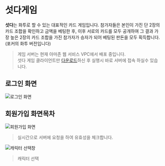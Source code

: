 # 섯다게임

<strong>섯다</strong>는 화투로 할 수 있는 대표적인 카드 게임입니다. 참가자들은 본인이 가진 단 2장의 카드 조합을 확인하고 금액을 베팅한 후, 이후 서로의 카드를 모두 공개하여 그 결과 가장 높은 2장의 카드 조합을 가진 참가자가 승자가 되어 베팅된 판돈을 모두 획득합니다. (포커의 화투 버전입니다)

<blockquote>게임 서버는 현재 아마존 웹 서비스 VPC에서 배포 중입니다.<br> 섯다 게임 클라이언트만 <a href="https://drive.google.com/file/d/1pkjSCJg5_KFpaW67MfsgLPa24rtpq7X4/view?usp=sharing">다운로드</a>하신 후 실행시 바로 서버에 접속 하실수 있습니다.</blockquote>


<h2>로그인 화면</h2>
<img src="https://user-images.githubusercontent.com/34783191/107025166-5e7b1700-67ec-11eb-8bd7-d62e784176d6.png" alt="로그인 화면"/>


<h2 id="회원가입">회원가입 화면<a>목차</a></h2>
<img src="https://user-images.githubusercontent.com/34783191/107035131-0861a000-67fb-11eb-87e3-8eb31967f351.png" alt="회원가입 화면"/>
<blockquote>실시간으로 서버에 요청을 하여 유효성을 체크합니다.</blockquote>


<img src="https://user-images.githubusercontent.com/34783191/107041740-34cdea00-6804-11eb-9948-9b20759159dd.png" alt="캐릭터 선택창"/>
<blockquote>캐릭터 선택 </blockquote>
